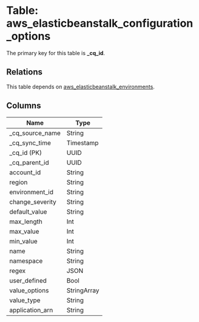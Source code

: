 # Table: aws_elasticbeanstalk_configuration_options



The primary key for this table is **_cq_id**.

## Relations
This table depends on [aws_elasticbeanstalk_environments](aws_elasticbeanstalk_environments.md).

## Columns
| Name          | Type          |
| ------------- | ------------- |
|_cq_source_name|String|
|_cq_sync_time|Timestamp|
|_cq_id (PK)|UUID|
|_cq_parent_id|UUID|
|account_id|String|
|region|String|
|environment_id|String|
|change_severity|String|
|default_value|String|
|max_length|Int|
|max_value|Int|
|min_value|Int|
|name|String|
|namespace|String|
|regex|JSON|
|user_defined|Bool|
|value_options|StringArray|
|value_type|String|
|application_arn|String|